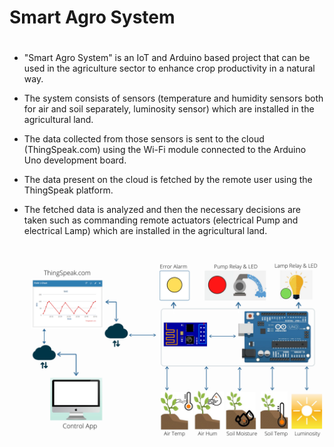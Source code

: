 # Smart Agro System

#
* "Smart Agro System" is an IoT and Arduino based project that can be used in the agriculture sector to enhance crop productivity in a natural way.

* The system consists of sensors (temperature and humidity sensors both for air and soil separately, luminosity sensor) which are installed in the agricultural land.

* The data collected from those sensors is sent to the cloud (ThingSpeak.com) using the Wi-Fi module connected to the Arduino Uno development board.

* The data present on the cloud is fetched by the remote user using the ThingSpeak platform.

* The fetched data is analyzed and then the necessary decisions are taken such as commanding remote actuators (electrical Pump and electrical Lamp) which are installed in the agricultural land.

#


<div align="center">
<img src="Block_Diagram.jpg" align="center" />
</div>

